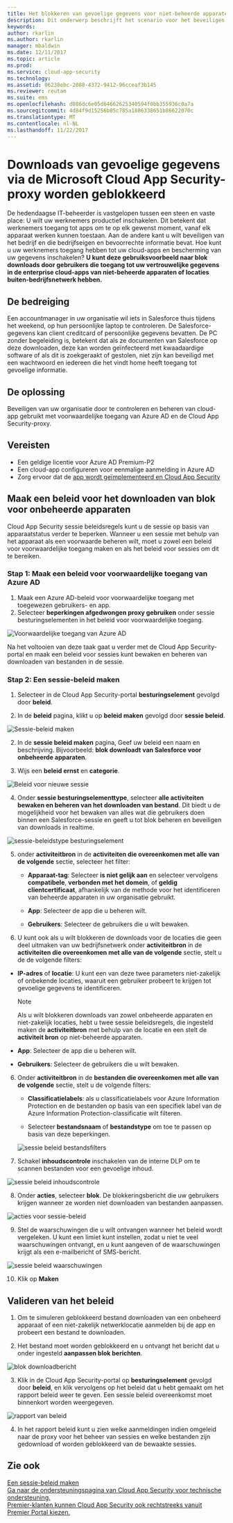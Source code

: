 ```yaml
---
title: Het blokkeren van gevoelige gegevens voor niet-beheerde apparaten met behulp van Cloud App Security proxy worden gedownload | Microsoft Docs
description: Dit onderwerp beschrijft het scenario voor het beveiligen van uw organisatie tegen downloads van gevoelige gegevens door niet-beheerde devicesusing Azure AD-proxymogelijkheden.
keywords: 
author: rkarlin
ms.author: rkarlin
manager: mbaldwin
ms.date: 12/11/2017
ms.topic: article
ms.prod: 
ms.service: cloud-app-security
ms.technology: 
ms.assetid: 06238ebc-2088-4372-9412-96cceaf3b145
ms.reviewer: reutam
ms.suite: ems
ms.openlocfilehash: d086dc6e05d64662625340594f0bb355936c0a7a
ms.sourcegitcommit: 4d84f9d15256b05c785a1886338651b86622070c
ms.translationtype: MT
ms.contentlocale: nl-NL
ms.lasthandoff: 11/22/2017
---
```

# <a name="blocking-downloads-of-sensitive-information-using-the-microsoft-cloud-app-security-proxy"></a>Downloads van gevoelige gegevens via de Microsoft Cloud App Security-proxy worden geblokkeerd


De hedendaagse IT-beheerder is vastgelopen tussen een steen en vaste place: U wilt uw werknemers productief inschakelen. Dit betekent dat werknemers toegang tot apps om te op elk gewenst moment, vanaf elk apparaat werken kunnen toestaan. Aan de andere kant u wilt beveiligen van het bedrijf en die bedrijfseigen en bevoorrechte informatie bevat. Hoe kunt u uw werknemers toegang hebben tot uw cloud-apps en bescherming van uw gegevens inschakelen? **U kunt deze gebruiksvoorbeeld naar blok downloads door gebruikers die toegang tot uw vertrouwelijke gegevens in de enterprise cloud-apps van niet-beheerde apparaten of locaties buiten-bedrijfsnetwerk hebben.**


## <a name="the-threat"></a>De bedreiging
Een accountmanager in uw organisatie wil iets in Salesforce thuis tijdens het weekend, op hun persoonlijke laptop te controleren. De Salesforce-gegevens kan client creditcard of persoonlijke gegevens bevatten. De PC zonder begeleiding is, betekent dat als ze documenten van Salesforce op deze downloaden, deze kan worden geïnfecteerd met kwaadaardige software of als dit is zoekgeraakt of gestolen, niet zijn kan beveiligd met een wachtwoord en iedereen die het vindt home heeft toegang tot gevoelige informatie. 

## <a name="the-solution"></a>De oplossing
Beveiligen van uw organisatie door te controleren en beheren van cloud-app gebruikt met voorwaardelijke toegang van Azure AD en de Cloud App Security-proxy.  

## <a name="prerequisites"></a>Vereisten

- Een geldige licentie voor Azure AD Premium-P2
- Een cloud-app configureren voor eenmalige aanmelding in Azure AD  
- Zorg ervoor dat de [app wordt geïmplementeerd en Cloud App Security](proxy-deployment-aad.md)

## <a name="create-a-block-download-policy-for-unmanaged-devices"></a>Maak een beleid voor het downloaden van blok voor onbeheerde apparaten  

Cloud App Security sessie beleidsregels kunt u de sessie op basis van apparaatstatus verder te beperken. Wanneer u een sessie met behulp van het apparaat als een voorwaarde beheren wilt, moet u zowel een beleid voor voorwaardelijke toegang maken en als het beleid voor sessies om dit te bereiken.  

### <a name="step-1-create-an-azure-ad-conditional-access-policy"></a>Stap 1: Maak een beleid voor voorwaardelijke toegang van Azure AD

1. Maak een Azure AD-beleid voor voorwaardelijke toegang met toegewezen gebruikers- en app.
2. Selecteer **beperkingen afgedwongen proxy gebruiken** onder sessie besturingselementen in het beleid voor voorwaardelijke toegang.   

 ![Voorwaardelijke toegang van Azure AD](./media/proxy-deploy-restrictions-aad.png)

Na het voltooien van deze taak gaat u verder met de Cloud App Security-portal en maak een beleid voor sessies kunt bewaken en beheren van downloaden van bestanden in de sessie.

### <a name="step-2-create-a-session-policy"></a>Stap 2: Een sessie-beleid maken

1. Selecteer in de Cloud App Security-portal **besturingselement** gevolgd door **beleid**. 

2. In de **beleid** pagina, klikt u op **beleid maken** gevolgd door **sessie beleid**.
 
 ![Sessie-beleid maken](./media/create-session-policy.png)

2. In de **sessie beleid maken** pagina, Geef uw beleid een naam en beschrijving. Bijvoorbeeld: **blok downloadt van Salesforce voor onbeheerde apparaten**.

3. Wijs een **beleid ernst** en **categorie**.

 ![Beleid voor nieuwe sessie](./media/new-session-policy.png)

4. Onder **sessie besturingselementtype**, selecteer **alle activiteiten bewaken en beheren van het downloaden van bestand**. Dit biedt u de mogelijkheid voor het bewaken van alles wat die gebruikers doen binnen een Salesforce-sessie en geeft u tot blok beheren en beveiligen van downloads in realtime.

 ![sessie-beleidstype besturingselement](./media/session-policy-control-type.png)

5.  onder **activiteitbron** in de **activiteiten die overeenkomen met alle van de volgende** sectie, selecteer het filter: 
    
    - **Apparaat-tag**: Selecteer **is niet gelijk aan** en selecteer vervolgens **compatibele**, **verbonden met het domein**, of **geldig clientcertificaat**, afhankelijk van de methode voor het identificeren van beheerde apparaten in uw organisatie gebruikt. 
    
    - **App**: Selecteer de app die u beheren wilt.  

    - **Gebruikers**: Selecteer de gebruikers die u wilt bewaken.  
    
7. U kunt ook als u wilt blokkeren de downloads voor de locaties die geen deel uitmaken van uw bedrijfsnetwerk onder **activiteitbron** in de **activiteiten die overeenkomen met alle van de volgende** sectie, stelt u de de volgende filters: 

  - **IP-adres** of **locatie**: U kunt een van deze twee parameters niet-zakelijk of onbekende locaties, waaruit een gebruiker probeert te krijgen tot gevoelige gegevens te identificeren.

     > [!NOTE]
     > Als u wilt blokkeren downloads van zowel onbeheerde apparaten en niet-zakelijk locaties, hebt u twee sessie beleidsregels, die ingesteld maken de **activiteitbron** met behulp van de locatie en een stelt de **activiteit bron** op niet-beheerde apparaten.
 
   - **App**: Selecteer de app die u beheren wilt.    
   
   - **Gebruikers**: Selecteer de gebruikers die u wilt bewaken.  

6. Onder **activiteitbron** in de **bestanden die overeenkomen met alle van de volgende** sectie, stelt u de volgende filters: 
   
    - **Classificatielabels**: als u classificatielabels voor Azure Information Protection en de bestanden op basis van een specifiek label van de Azure Information Protection-classificatie wilt filteren.
   
    - Selecteer **bestandsnaam** of **bestandstype** om toe te passen op basis van deze beperkingen.
 
     ![sessie beleid bestandsfilters](./media/session-policy-file-filters.png)

7. Schakel **inhoudscontrole** inschakelen van de interne DLP om te scannen bestanden voor een gevoelige inhoud. 

 ![sessie beleid inhoudscontrole](./media/session-policy-content-inspection.png)

8. Onder **acties**, selecteer **blok**. De blokkeringsbericht die uw gebruikers krijgen wanneer ze worden niet downloaden van bestanden aanpassen.  

 ![acties voor sessie-beleid](./media/session-policy-actions.png)

9. Stel de waarschuwingen die u wilt ontvangen wanneer het beleid wordt vergeleken. U kunt een limiet kunt instellen, zodat u niet te veel waarschuwingen ontvangt, en u kunt aangeven of de waarschuwingen krijgt als een e-mailbericht of SMS-bericht.

 ![sessie beleid waarschuwingen](./media/session-policy-alert.png)


10. Klik op **Maken**  
 

## <a name="validate-your-policy"></a>Valideren van het beleid 

1. Om te simuleren geblokkeerd bestand downloaden van een onbeheerd apparaat of een niet-zakelijk netwerklocatie aanmelden bij de app en probeert een bestand te downloaden. 

2. Het bestand moet worden geblokkeerd en u ontvangt het bericht dat u onder ingesteld **aanpassen blok berichten**. 

  ![blok downloadbericht](./media/block-download-message.png)

3. Klik in de Cloud App Security-portal op **besturingselement** gevolgd door **beleid**, en klik vervolgens op het beleid dat u hebt gemaakt om het rapport beleid weer te geven. Een sessie beleid overeenkomst moet binnenkort worden weergegeven. 
 
  ![rapport van beleid](./media/session-policy-report.png)

4. In het rapport beleid kunt u zien welke aanmeldingen indien omgeleid naar de proxy voor het beheer van sessies en welke bestanden zijn gedownload of worden geblokkeerd van de bewaakte sessies.




## <a name="see-also"></a>Zie ook  
[Een sessie-beleid maken](session-policy-aad.md)   
[Ga naar de ondersteuningspagina van Cloud App Security voor technische ondersteuning.](http://support.microsoft.com/oas/default.aspx?prid=16031)   
[Premier-klanten kunnen Cloud App Security ook rechtstreeks vanuit Premier Portal kiezen.](https://premier.microsoft.com/)  
  
  